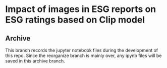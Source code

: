 # Impact of images in ESG reports on ESG ratings based on Clip model

## Archive
This branch records the jupyter notebook files during the development of this repo. Since the reorganize branch is mainly over, any ipynb files will be saved in this archive branch.